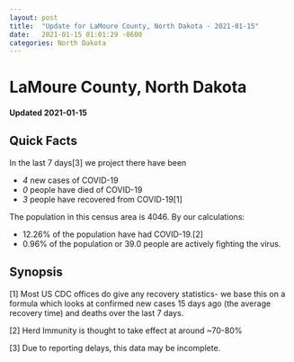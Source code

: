 ```yaml
---
layout: post
title:  "Update for LaMoure County, North Dakota - 2021-01-15"
date:   2021-01-15 01:01:29 -0600
categories: North Dakota
---
```


# LaMoure County, North Dakota
#### Updated 2021-01-15

## Quick Facts

In the last 7 days[3] we project there have been
- *4* new cases of COVID-19
- *0* people have died of COVID-19
- *3* people have recovered from COVID-19[1]

The population in this census area is 4046. By our calculations:
- 12.26% of the population have had COVID-19.[2]
- 0.96% of the population or 39.0 people are actively fighting the virus.

## Synopsis




[1] Most US CDC offices do give any recovery statistics- we base this on a formula which looks at confirmed new cases
15 days ago (the average recovery time) and deaths over the last 7 days.

[2] Herd Immunity is thought to take effect at around ~70-80%

[3] Due to reporting delays, this data may be incomplete.
 
    